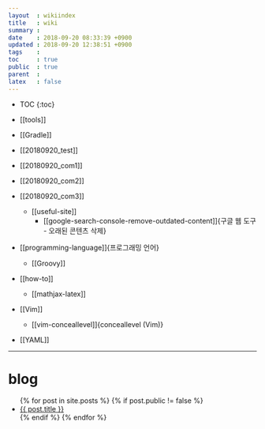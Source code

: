 ```yaml
---
layout  : wikiindex
title   : wiki
summary : 
date    : 2018-09-20 08:33:39 +0900
updated : 2018-09-20 12:38:51 +0900
tags    : 
toc     : true
public  : true
parent  : 
latex   : false
---
```

* TOC
{:toc}

* [[tools]]
* [[Gradle]]
* [[20180920_test]]
* [[20180920_com1]]
* [[20180920_com2]]
* [[20180920_com3]]
    * [[useful-site]]
        * [[google-search-console-remove-outdated-content]]{구글 웹 도구 - 오래된 콘텐츠 삭제}
* [[programming-language]]{프로그래밍 언어}
    * [[Groovy]]
* [[how-to]]
    * [[mathjax-latex]]
* [[Vim]]
    * [[vim-conceallevel]]{conceallevel (Vim)}
* [[YAML]]


---

# blog
<div>
    <ul>
{% for post in site.posts %}
    {% if post.public != false %}
        <li>
            <a class="post-link" href="{{ post.url | prepend: site.baseurl }}">
                {{ post.title }}
            </a>
        </li>
    {% endif %}
{% endfor %}
    </ul>
</div>

